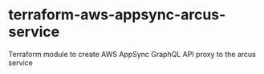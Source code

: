 # terraform-aws-appsync-arcus-service
Terraform module to create AWS AppSync GraphQL API proxy to the arcus service
